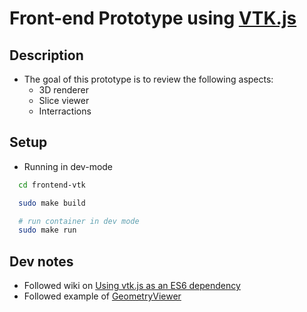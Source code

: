 # Front-end Prototype using [VTK.js](https://kitware.github.io/vtk-js/index.html)

## Description
  - The goal of this prototype is to review the following aspects:
	- 3D renderer
	- Slice viewer
	- Interractions


## Setup

 - Running in dev-mode
``` bash
  cd frontend-vtk

  sudo make build

  # run container in dev mode
  sudo make run
```


## Dev notes
 - Followed wiki on [Using vtk.js as an ES6 dependency](https://kitware.github.io/vtk-js/docs/intro_vtk_as_es6_dependency.html)
 - Followed example of [GeometryViewer](https://kitware.github.io/vtk-js/examples/GeometryViewer.html)
